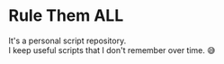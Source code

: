 # Rule Them ALL

It's a personal script repository.  
I keep useful scripts that I don't remember over time. :sweat_smile: